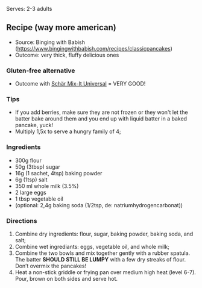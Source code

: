 Serves: 2-3 adults

## Recipe (way more american)

* Source: Binging with Babish (https://www.bingingwithbabish.com/recipes/classicpancakes)
* Outcome: very thick, fluffy delicious ones

### Gluten-free alternative

* Outcome with [Schär Mix-It Universal](https://www.schaer.com/en-int/p/mix-it-universal) = VERY GOOD!

### Tips

* If you add berries, make sure they are not frozen or they won't let the batter bake around them and you end up with liquid batter in a baked pancake, yuck!
* Multiply 1,5x to serve a hungry family of 4;

### Ingredients

* 300g flour
* 50g (3tbsp) sugar
* 16g (1 sachet, 4tsp) baking powder
* 6g (1tsp) salt
* 350 ml whole milk (3.5%)
* 2 large eggs
* 1 tbsp vegetable oil
* (optional: 2,4g baking soda (1/2tsp, de: natriumhydrogencarbonat))

### Directions

1. Combine dry ingredients: flour, sugar, baking powder, baking soda, and salt;
2. Combine wet ingrediants: eggs, vegetable oil, and whole milk;
3. Combine the two bowls and mix together gently with a rubber spatula. The batter **SHOULD STILL BE LUMPY** with a few dry streaks of flour. Don’t overmix the pancakes!
4. Heat a non-stick griddle or frying pan over medium high heat (level 6-7). Pour, brown on both sides and serve hot.
